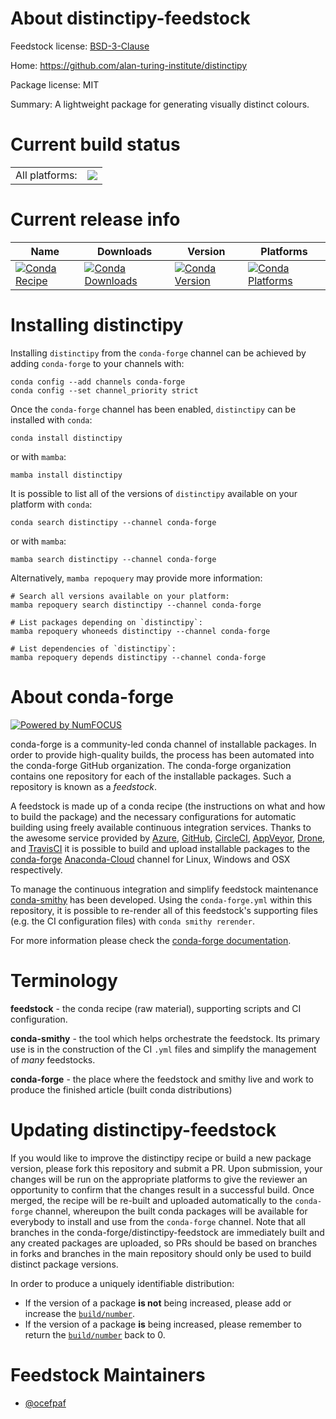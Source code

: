 About distinctipy-feedstock
===========================

Feedstock license: [BSD-3-Clause](https://github.com/conda-forge/distinctipy-feedstock/blob/main/LICENSE.txt)

Home: https://github.com/alan-turing-institute/distinctipy

Package license: MIT

Summary: A lightweight package for generating visually distinct colours.

Current build status
====================


<table><tr><td>All platforms:</td>
    <td>
      <a href="https://dev.azure.com/conda-forge/feedstock-builds/_build/latest?definitionId=17394&branchName=main">
        <img src="https://dev.azure.com/conda-forge/feedstock-builds/_apis/build/status/distinctipy-feedstock?branchName=main">
      </a>
    </td>
  </tr>
</table>

Current release info
====================

| Name | Downloads | Version | Platforms |
| --- | --- | --- | --- |
| [![Conda Recipe](https://img.shields.io/badge/recipe-distinctipy-green.svg)](https://anaconda.org/conda-forge/distinctipy) | [![Conda Downloads](https://img.shields.io/conda/dn/conda-forge/distinctipy.svg)](https://anaconda.org/conda-forge/distinctipy) | [![Conda Version](https://img.shields.io/conda/vn/conda-forge/distinctipy.svg)](https://anaconda.org/conda-forge/distinctipy) | [![Conda Platforms](https://img.shields.io/conda/pn/conda-forge/distinctipy.svg)](https://anaconda.org/conda-forge/distinctipy) |

Installing distinctipy
======================

Installing `distinctipy` from the `conda-forge` channel can be achieved by adding `conda-forge` to your channels with:

```
conda config --add channels conda-forge
conda config --set channel_priority strict
```

Once the `conda-forge` channel has been enabled, `distinctipy` can be installed with `conda`:

```
conda install distinctipy
```

or with `mamba`:

```
mamba install distinctipy
```

It is possible to list all of the versions of `distinctipy` available on your platform with `conda`:

```
conda search distinctipy --channel conda-forge
```

or with `mamba`:

```
mamba search distinctipy --channel conda-forge
```

Alternatively, `mamba repoquery` may provide more information:

```
# Search all versions available on your platform:
mamba repoquery search distinctipy --channel conda-forge

# List packages depending on `distinctipy`:
mamba repoquery whoneeds distinctipy --channel conda-forge

# List dependencies of `distinctipy`:
mamba repoquery depends distinctipy --channel conda-forge
```


About conda-forge
=================

[![Powered by
NumFOCUS](https://img.shields.io/badge/powered%20by-NumFOCUS-orange.svg?style=flat&colorA=E1523D&colorB=007D8A)](https://numfocus.org)

conda-forge is a community-led conda channel of installable packages.
In order to provide high-quality builds, the process has been automated into the
conda-forge GitHub organization. The conda-forge organization contains one repository
for each of the installable packages. Such a repository is known as a *feedstock*.

A feedstock is made up of a conda recipe (the instructions on what and how to build
the package) and the necessary configurations for automatic building using freely
available continuous integration services. Thanks to the awesome service provided by
[Azure](https://azure.microsoft.com/en-us/services/devops/), [GitHub](https://github.com/),
[CircleCI](https://circleci.com/), [AppVeyor](https://www.appveyor.com/),
[Drone](https://cloud.drone.io/welcome), and [TravisCI](https://travis-ci.com/)
it is possible to build and upload installable packages to the
[conda-forge](https://anaconda.org/conda-forge) [Anaconda-Cloud](https://anaconda.org/)
channel for Linux, Windows and OSX respectively.

To manage the continuous integration and simplify feedstock maintenance
[conda-smithy](https://github.com/conda-forge/conda-smithy) has been developed.
Using the ``conda-forge.yml`` within this repository, it is possible to re-render all of
this feedstock's supporting files (e.g. the CI configuration files) with ``conda smithy rerender``.

For more information please check the [conda-forge documentation](https://conda-forge.org/docs/).

Terminology
===========

**feedstock** - the conda recipe (raw material), supporting scripts and CI configuration.

**conda-smithy** - the tool which helps orchestrate the feedstock.
                   Its primary use is in the construction of the CI ``.yml`` files
                   and simplify the management of *many* feedstocks.

**conda-forge** - the place where the feedstock and smithy live and work to
                  produce the finished article (built conda distributions)


Updating distinctipy-feedstock
==============================

If you would like to improve the distinctipy recipe or build a new
package version, please fork this repository and submit a PR. Upon submission,
your changes will be run on the appropriate platforms to give the reviewer an
opportunity to confirm that the changes result in a successful build. Once
merged, the recipe will be re-built and uploaded automatically to the
`conda-forge` channel, whereupon the built conda packages will be available for
everybody to install and use from the `conda-forge` channel.
Note that all branches in the conda-forge/distinctipy-feedstock are
immediately built and any created packages are uploaded, so PRs should be based
on branches in forks and branches in the main repository should only be used to
build distinct package versions.

In order to produce a uniquely identifiable distribution:
 * If the version of a package **is not** being increased, please add or increase
   the [``build/number``](https://docs.conda.io/projects/conda-build/en/latest/resources/define-metadata.html#build-number-and-string).
 * If the version of a package **is** being increased, please remember to return
   the [``build/number``](https://docs.conda.io/projects/conda-build/en/latest/resources/define-metadata.html#build-number-and-string)
   back to 0.

Feedstock Maintainers
=====================

* [@ocefpaf](https://github.com/ocefpaf/)

